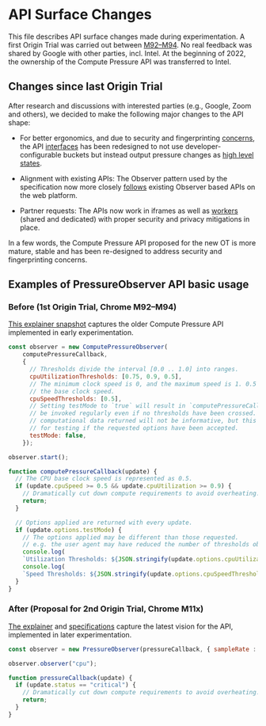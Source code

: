 # API Surface Changes

This file describes API surface changes made during experimentation.
A first Origin Trial was carried out between [M92–M94](https://chromestatus.com/feature/5597608644968448).
No real feedback was shared by Google with other parties, incl. Intel.
At the beginning of 2022, the ownership of the Compute Pressure API was transferred to Intel.

## Changes since last Origin Trial

After research and discussions with interested parties (e.g., Google, Zoom and others), we
decided to make the following major changes to the API shape:

- For better ergonomics, and due to security and fingerprinting [concerns](https://github.com/w3c/compute-pressure/issues/24), the API [interfaces](https://www.w3.org/TR/compute-pressure/#the-pressurerecord-interface) has been redesigned to not use developer-configurable buckets but instead output pressure changes as [high level states](https://github.com/w3c/compute-pressure/blob/main/high-level-states.md).

- Alignment with existing APIs: The Observer pattern used by the specification now more closely [follows](https://github.com/w3c/compute-pressure/issues/21) existing Observer based APIs on the web platform.

- Partner requests: The APIs now work in iframes as well as [workers](https://github.com/w3c/compute-pressure/issues/15) (shared and dedicated) with proper security and privacy mitigations in place.

In a few words, the Compute Pressure API proposed for the new OT is more mature, stable and has been re-designed to address security and fingerprinting concerns.

## Examples of PressureObserver API basic usage

### Before (1st Origin Trial, Chrome M92–M94)

[This explainer snapshot](https://github.com/w3c/compute-pressure/blob/aabc7dbd5d52a2c24c47edd7848a0fcb717a4a73/README.md)
captures the older Compute Pressure API implemented in early experimentation.
```js
const observer = new ComputePressureObserver(
    computePressureCallback,
    {
      // Thresholds divide the interval [0.0 .. 1.0] into ranges.
      cpuUtilizationThresholds: [0.75, 0.9, 0.5],
      // The minimum clock speed is 0, and the maximum speed is 1. 0.5 maps to
      // the base clock speed.
      cpuSpeedThresholds: [0.5],
      // Setting testMode to `true` will result in `computePressureCallback` to
      // be invoked regularly even if no thresholds have been crossed. The
      // computational data returned will not be informative, but this is useful
      // for testing if the requested options have been accepted.
      testMode: false,
    });

observer.start();

function computePressureCallback(update) {
  // The CPU base clock speed is represented as 0.5.
  if (update.cpuSpeed >= 0.5 && update.cpuUtilization >= 0.9) {
    // Dramatically cut down compute requirements to avoid overheating.
    return;
  }

  // Options applied are returned with every update.
  if (update.options.testMode) {
    // The options applied may be different than those requested.
    // e.g. the user agent may have reduced the number of thresholds observed.
    console.log(
    `Utilization Thresholds: ${JSON.stringify(update.options.cpuUtilizationThresholds)}`);
    console.log(
    `Speed Thresholds: ${JSON.stringify(update.options.cpuSpeedThresholds)}`);
  }
}
```
### After (Proposal for 2nd Origin Trial, Chrome M11x)

[The explainer](https://github.com/w3c/compute-pressure/blob/main/README.md) and
[specifications](https://www.w3.org/TR/compute-pressure/) capture the latest vision for the API,
implemented in later experimentation.
```js
const observer = new PressureObserver(pressureCallback, { sampleRate : 1 });

observer.observer("cpu");

function pressureCallback(update) {
  if (update.status == "critical") {
    // Dramatically cut down compute requirements to avoid overheating.
    return;
  }
}
```
